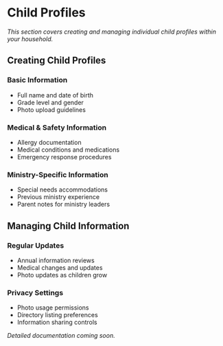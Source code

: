 # Child Profiles

*This section covers creating and managing individual child profiles within your household.*

## Creating Child Profiles

### Basic Information
- Full name and date of birth
- Grade level and gender
- Photo upload guidelines

### Medical & Safety Information
- Allergy documentation
- Medical conditions and medications
- Emergency response procedures

### Ministry-Specific Information
- Special needs accommodations
- Previous ministry experience
- Parent notes for ministry leaders

## Managing Child Information

### Regular Updates
- Annual information reviews
- Medical changes and updates
- Photo updates as children grow

### Privacy Settings
- Photo usage permissions
- Directory listing preferences
- Information sharing controls

*Detailed documentation coming soon.*